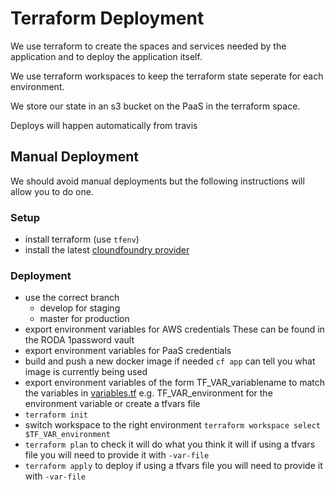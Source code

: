 # Terraform Deployment

We use terraform to create the spaces and services needed by the application and to deploy the application itself.

We use terraform workspaces to keep the terraform state seperate for each environment.

We store our state in an s3 bucket on the PaaS in the terraform space.

Deploys will happen automatically from travis

## Manual Deployment

We should avoid manual deployments but the following instructions will allow you to do one.

### Setup
- install terraform (use `tfenv`)
- install the latest [cloundfoundry provider](https://github.com/cloudfoundry-community/terraform-provider-cf/wiki#installations)

### Deployment
- use the correct branch
  - develop for staging
  - master for production
- export environment variables for AWS credentials
  These can be found in the RODA 1password vault
- export environment variables for PaaS credentials
- build and push a new docker image if needed
  `cf app` can tell you what image is currently being used
- export environment variables of the form TF_VAR_variablename to match the variables in [variables.tf](variables.tf)
  e.g. TF_VAR_environment for the environment variable
  or create a tfvars file
- `terraform init`
- switch workspace to the right environment
  `terraform workspace select $TF_VAR_environment`
- `terraform plan` to check it will do what you think it will
   if using a tfvars file you will need to provide it with `-var-file`
- `terraform apply` to deploy
   if using a tfvars file you will need to provide it with `-var-file`
